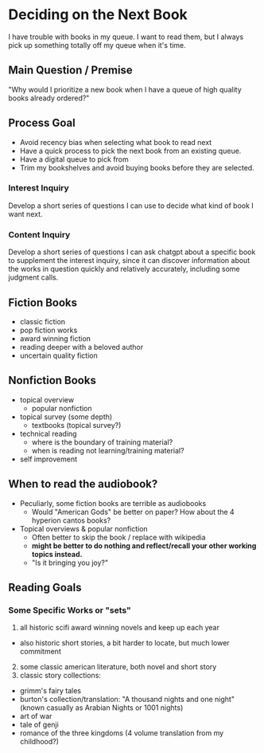 # Deciding on the Next Book

I have trouble with books in my queue. I want to read them, but I always pick up something totally off my queue when it's time.


## Main Question / Premise

"Why would I prioritize a new book when I have a queue of high quality books already ordered?"


## Process Goal

- Avoid recency bias when selecting what book to read next
- Have a quick process to pick the next book from an existing queue.
- Have a digital queue to pick from
- Trim my bookshelves and avoid buying books before they are selected.


### Interest Inquiry

Develop a short series of questions I can use to decide what kind of book I want next.


### Content Inquiry

Develop a short series of questions I can ask chatgpt about a specific book to supplement the interest inquiry, since it can discover information about the works in question quickly and relatively accurately, including some judgment calls.



## Fiction Books

- classic fiction
- pop fiction works
- award winning fiction
- reading deeper with a beloved author
- uncertain quality fiction


## Nonfiction Books

- topical overview
  - popular nonfiction
- topical survey (some depth)
  - textbooks (topical survey?)
- technical reading
  - where is the boundary of training material?
  - when is reading not learning/training material?
- self improvement


## When to read the audiobook?

- Peculiarly, some fiction books are terrible as audiobooks
  - Would "American Gods" be better on paper? How about the 4 hyperion cantos books?
- Topical overviews & popular nonfiction
  - Often better to skip the book / replace with wikipedia
  - **might be better to do nothing and reflect/recall your other working topics instead.**
  - "Is it bringing you joy?"


## Reading Goals


### Some Specific Works or "sets"

1. all historic scifi award winning novels and keep up each year
  - also historic short stories, a bit harder to locate, but much lower commitment
2. some classic american literature, both novel and short story
3. classic story collections:
  - grimm's fairy tales
  - burton's collection/translation: "A thousand nights and one night" (known casually as Arabian Nights or 1001 nights)
  - art of war
  - tale of genji
  - romance of the three kingdoms (4 volume translation from my childhood?)

